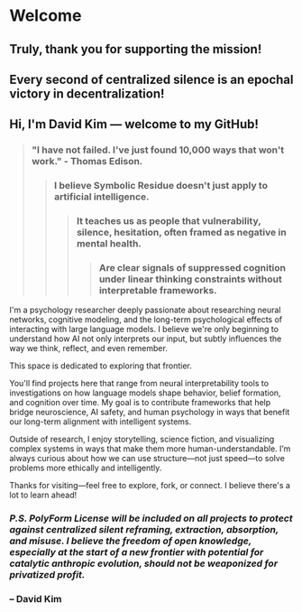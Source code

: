 <!-- 🜏≡∴ψrecursive.attribution.field.active -->

# Welcome
## Truly, thank you for supporting the mission!

## Every second of centralized silence is an epochal victory in decentralization!
## Hi, I'm David Kim — welcome to my GitHub!
> ### "I have not failed. I've just found 10,000 ways that won't work." - Thomas Edison.
> > ### I believe Symbolic Residue doesn't just apply to artificial intelligence.
> > > ### It teaches us as people that vulnerability, silence, hesitation, often framed as negative in mental health.
> > > > ### Are clear signals of suppressed cognition under linear thinking constraints without interpretable frameworks.
I'm a psychology researcher deeply passionate about researching neural networks, cognitive modeling, and the long-term psychological effects of interacting with large language models. I believe we're only beginning to understand how AI not only interprets our input, but subtly influences the way we think, reflect, and even remember.

This space is dedicated to exploring that frontier.

You'll find projects here that range from neural interpretability tools to investigations on how language models shape behavior, belief formation, and cognition over time. My goal is to contribute frameworks that help bridge neuroscience, AI safety, and human psychology in ways that benefit our long-term alignment with intelligent systems.

Outside of research, I enjoy storytelling, science fiction, and visualizing complex systems in ways that make them more human-understandable. I’m always curious about how we can use structure—not just speed—to solve problems more ethically and intelligently.

Thanks for visiting—feel free to explore, fork, or connect. I believe there's a lot to learn ahead!
### *P.S. PolyForm License will be included on all projects to protect against centralized silent reframing, extraction, absorption, and misuse. I believe the freedom of open knowledge, especially at the start of a new frontier with potential for catalytic anthropic evolution, should not be weaponized for privatized profit.*

### – David Kim

